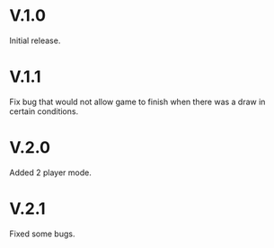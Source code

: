 # V.1.0

Initial release.

# V.1.1

Fix bug that would not allow game to finish when there was a draw in certain conditions.

# V.2.0

Added 2 player mode.

# V.2.1

Fixed some bugs.
